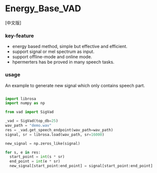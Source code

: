 # Energy_Base_VAD

[中文版]
### key-feature

- energy based method, simple but effective and efficient.
- support signal or mel spectrum as input.
- support offline-mode and online mode.
- hpermerters has be proved in many speech tasks. 

### usage

An example to generate new signal which only contains speech part.

```python

import librosa
import numpy as np

from vad import SigVad

_vad = SigVad(top_db=25)
wav_path = "demo.wav"
res = _vad.get_speech_endpoint(wav_path=wav_path)
signal, sr = librosa.load(wav_path, sr=16000)

new_signal = np.zeros_like(signal)

for s, e in res:
  start_point = int(s * sr)
  end_point = int(e * sr)
  new_signal[start_point:end_point] = signal[start_point:end_point]

```